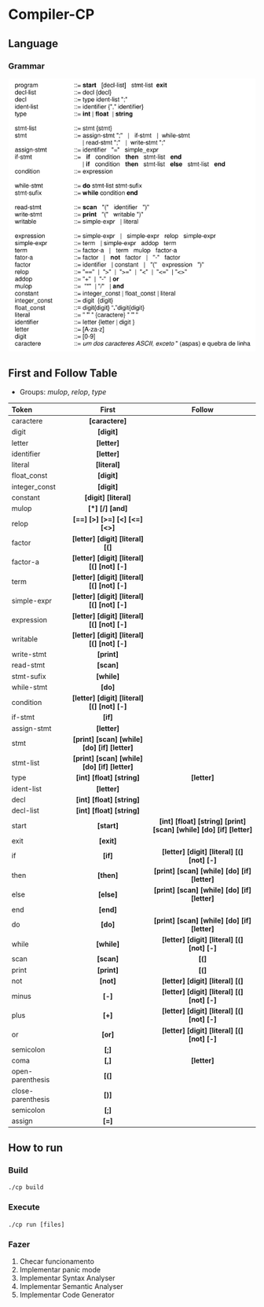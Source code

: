 # Compiler-CP

## Language 

### Grammar

![](doc/Grammar.png)

## First and Follow Table

* Groups: *mulop*, *relop*, *type*

| Token | First  | Follow |
| :--- | :---: | :---: |
| caractere | **[caractere]** |  |
| digit | **[digit]** | |
| letter | **[letter]** |  |
| identifier | **[letter]** |  |
| literal | **[literal]** |  |
| float_const | **[digit]** |  |
| integer_const | **[digit]** |  |
| constant | **[digit]** **[literal]** |  |
| mulop | **[*]** **[/]** **[and]** |  |
| relop | **[==]** **[>]** **[>=]** **[<]** **[<=]** **[<>]** |  |
| factor | **[letter]** **[digit]** **[literal]** **[(]** |  |
| factor-a | **[letter]** **[digit]** **[literal]** **[(]** **[not]** **[-]** |  |
| term | **[letter]** **[digit]** **[literal]** **[(]** **[not]** **[-]** |  |
| simple-expr | **[letter]** **[digit]** **[literal]** **[(]** **[not]** **[-]** |  |
| expression | **[letter]** **[digit]** **[literal]** **[(]** **[not]** **[-]** |  |
| writable | **[letter]** **[digit]** **[literal]** **[(]** **[not]** **[-]** |  |
| write-stmt | **[print]** |  |
| read-stmt | **[scan]** |  |
| stmt-sufix | **[while]** |  |
| while-stmt | **[do]** |  |
| condition | **[letter]** **[digit]** **[literal]** **[(]** **[not]** **[-]** |  |
| if-stmt | **[if]** |  |
| assign-stmt | **[letter]** |  |
| stmt | **[print]** **[scan]** **[while]** **[do]** **[if]** **[letter]** |  |
| stmt-list | **[print]** **[scan]** **[while]** **[do]** **[if]** **[letter]** |  |
| type | **[int]** **[float]** **[string]** | **[letter]** |
| ident-list | **[letter]** |  |
| decl | **[int]** **[float]** **[string]** |  |
| decl-list | **[int]** **[float]** **[string]** |  |
| start | **[start]** | **[int]** **[float]** **[string]** **[print]** **[scan]** **[while]** **[do]** **[if]** **[letter]** |
| exit | **[exit]** | |
| if | **[if]** | **[letter]** **[digit]** **[literal]** **[(]** **[not]** **[-]** |
| then | **[then]** | **[print]** **[scan]** **[while]** **[do]** **[if]** **[letter]** |
| else | **[else]** | **[print]** **[scan]** **[while]** **[do]** **[if]** **[letter]** |
| end | **[end]** | |
| do | **[do]** | **[print]** **[scan]** **[while]** **[do]** **[if]** **[letter]** |
| while | **[while]** | **[letter]** **[digit]** **[literal]** **[(]** **[not]** **[-]** |
| scan | **[scan]** | **[(]** |
| print | **[print]** | **[(]** |
| not | **[not]** | **[letter]** **[digit]** **[literal]** **[(]** |
| minus | **[-]** | **[letter]** **[digit]** **[literal]** **[(]** **[not]** **[-]** |
| plus | **[+]** | **[letter]** **[digit]** **[literal]** **[(]** **[not]** **[-]** |
| or | **[or]** | **[letter]** **[digit]** **[literal]** **[(]** **[not]** **[-]** |
| semicolon | **[;]** | |
| coma | **[,]** | **[letter]** |
| open-parenthesis | **[(]** | |
| close-parenthesis | **[)]** | |
| semicolon | **[;]** | |
| assign | **[=]** | |

## How to run

### Build

    ./cp build

### Execute
    
    ./cp run [files]

### Fazer

1. Checar funcionamento
2. Implementar panic mode
3. Implementar Syntax Analyser
4. Implementar Semantic Analyser
5. Implementar Code Generator